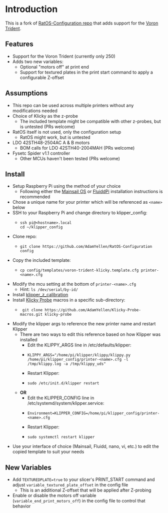 # Introduction

This is a fork of [RatOS-Configuration repo](https://github.com/Rat-OS/RatOS-configuration) that adds support for the [Voron Trident](https://vorondesign.com/voron_trident).

## Features

- Support for the Voron Trident (currently only 250)
- Adds two new variables:
  - Optional "motors off" at print end
  - Support for textured plates in the print start command to apply a configurable Z-offset

## Assumptions

- This repo can be used across multiple printers without any modifications needed
- Choice of Klicky as the z-probe
  - The included template might be compatible with other z-probes, but is untested (PRs welcome)
- RatOS itself is not used, only the configuration setup
  - RatOS might work, but is untested
- LDO 42STH48-2504AC A & B motors
  - BOM calls for LDO 42STH40-2004MAH (PRs welcome)
- Fysetc Spider v1.1 controller
  - Other MCUs haven't been tested (PRs welcome)

## Install

- Setup Raspberry Pi using the method of your choice
  - Following either the [Mainsail OS](https://docs.mainsail.xyz/setup/mainsail-os) or [FluiddPi](https://docs.fluidd.xyz/installation/fluiddpi) installation instructions is recommended
- Chose a unique name for your printer which will be referenced as `<name>` below
- SSH to your Raspberry Pi and change directory to klipper_config:
  - ```shell
    ssh pi@<hostname>.local
    cd ~/klipper_config
    ```
- Clone repo:
  - ```shell
    git clone https://github.com/AdamYellen/RatOS-Configuration config
    ```
- Copy the included template:
  - ```shell
    cp config/templates/voron-trident-klicky.template.cfg printer-<name>.cfg
    ```
- Modify the mcu setting at the bottom of `printer-<name>.cfg`
  - Hint: `ls /dev/serial/by-id/`
- Install [klipper_z_calibration](https://github.com/protoloft/klipper_z_calibration)
- Install [Klicky Probe](https://github.com/jlas1/Klicky-Probe) macros in a specific sub-directory:
  - ```shell
     git clone https://github.com/AdamYellen/Klicky-Probe-macros.git klicky-probe
- Modify the klipper args to reference the new printer name and restart Klipper
  - There are two ways to edit this reference based on how Klipper was installed
    - Edit the KLIPPY_ARGS line in /etc/defaults/klipper:
    - ```shell
      KLIPPY_ARGS="/home/pi/klipper/klippy/klippy.py /home/pi/klipper_config/printer-<name>.cfg -l /tmp/klippy.log -a /tmp/klippy_uds"
      ```
    - Restart Klipper:
    - ```shell
      sudo /etc/init.d/klipper restart
      ```
  - **OR**
    - Edit the KLIPPER_CONFIG line in /etc/systemd/system/klipper.service:
    - ```shell
      Environment=KLIPPER_CONFIG=/home/pi/klipper_config/printer-<name>.cfg
      ```
    - Restart Klipper:
    - ```shell
      sudo systemctl restart klipper
      ```
- Use your interface of choice (Mainsail, Fluidd, nano, vi, etc.) to edit the copied template to suit your needs

## New Variables

- Add `TEXTUREDPLATE=true` to your slicer's PRINT_START command and adjust `variable_textured_plate_offset` in the config file
  - This is an additional Z-offset that will be applied after Z-probing
- Enable or disable the motors off variable (`variable_end_print_motors_off`) in the config file to control that behavior
